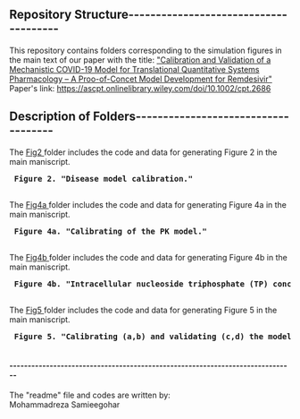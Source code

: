 ## Repository Structure--------------------------------------
This repository contains folders corresponding to the simulation figures in the main text of our paper with the title:
["Calibration and Validation of a Mechanistic COVID-19 Model for Translational Quantitative Systems Pharmacology – A Proo-of-Concet Model Development for Remdesivir"](https://ascpt.onlinelibrary.wiley.com/doi/10.1002/cpt.2686)  
Paper's link: 
https://ascpt.onlinelibrary.wiley.com/doi/10.1002/cpt.2686

## Description of Folders------------------------------------

 The [Fig2 ](https://github.com/FDA/Mechanistic-COVID-19-Model/tree/main/Fig2) folder includes the code and data for generating Figure 2  in the main maniscript.  
 <pre>
 <b>Figure 2. "Disease model calibration."</b>
 
</pre>

 The [Fig4a ](https://github.com/FDA/Mechanistic-COVID-19-Model/tree/main/Fig4a) folder includes the code and data for generating Figure 4a in the main maniscript. 
  <pre>
 <b>Figure 4a. "Calibrating of the PK model."</b>
 </pre>
 The [Fig4b ](https://github.com/FDA/Mechanistic-COVID-19-Model/tree/main/Fig4b) folder includes the code and data for generating Figure 4b in the main maniscript.
 <pre>
 <b>Figure 4b. "Intracellular nucleoside triphosphate (TP) concentration following in vitro incubation with the parent drug remdesivir"</b>
 </pre>	
 The [Fig5 ](https://github.com/FDA/Mechanistic-COVID-19-Model/tree/main/Fig5) folder includes the code and data for generating Figure 5  in the main maniscript.
 <pre>
 <b>Figure 5. "Calibrating (a,b) and validating (c,d) the model for the primary endpoint (time to recovery) used in the remdesivir trial"</b>
 </pre>	
#### ------------------------------------------------------------------------------
The "readme" file and codes are written by:  
Mohammadreza Samieegohar 

